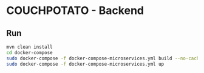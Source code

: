 # COUCHPOTATO - Backend

## Run

```bash
mvn clean install
cd docker-compose
sudo docker-compose -f docker-compose-microservices.yml build --no-cache
sudo docker-compose -f docker-compose-microservices.yml up
```
